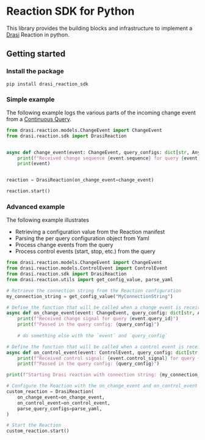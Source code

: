 # Reaction SDK for Python

This library provides the building blocks and infrastructure to implement a [Drasi](https://drasi.io/) Reaction in python.

## Getting started

### Install the package

```
pip install drasi_reaction_sdk
```

### Simple example

The following example logs the various parts of the incoming change event from a [Continuous Query](https://drasi.io/concepts/continuous-queries/).

```python
from drasi.reaction.models.ChangeEvent import ChangeEvent
from drasi.reaction.sdk import DrasiReaction


async def change_event(event: ChangeEvent, query_configs: dict[str, Any] | None = None):
    print(f"Received change sequence {event.sequence} for query {event.queryId}")
    print(event)


reaction = DrasiReaction(on_change_event=change_event)

reaction.start()
```

### Advanced example

The following example illustrates 
 - Retrieving a configuration value from the Reaction manifest
 - Parsing the per query configuration object from Yaml
 - Process change events from the query
 - Process control events (start, stop, etc.) from the query

```python
from drasi.reaction.models.ChangeEvent import ChangeEvent
from drasi.reaction.models.ControlEvent import ControlEvent
from drasi.reaction.sdk import DrasiReaction 
from drasi.reaction.utils import get_config_value, parse_yaml

# Retrieve the connection string from the Reaction configuration
my_connection_string = get_config_value("MyConnectionString")

# Define the function that will be called when a change event is received
async def on_change_event(event: ChangeEvent, query_config: dict[str, Any] | None) -> None:
    print(f"Received change signal for query {event.query_id}")
    print(f"Passed in the query config: {query_config}")
    
    # do something else with the `event` and `query_config`

# Define the function that will be called when a control event is received
async def on_control_event(event: ControlEvent, query_config: dict[str, Any] | None) -> None:
    print(f"Received control signal: {event.control_signal} for query {event.query_id}")
    print(f"Passed in the query config: {query_config}")

print(f"Starting Drasi reaction with connection string: {my_connection_string}")

# Configure the Reaction with the on_change_event and on_control_event functions
custom_reaction = DrasiReaction(
    on_change_event=on_change_event,
    on_control_event=on_control_event,
    parse_query_configs=parse_yaml,
)

# Start the Reaction
custom_reaction.start()
```
